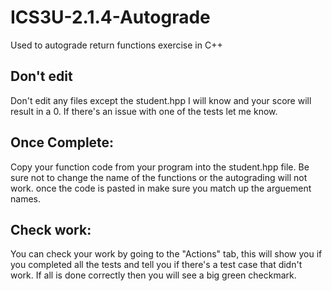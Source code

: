 # ICS3U-2.1.4-Autograde
Used to autograde return functions exercise in C++  

## Don't edit  
Don't edit any files except the student.hpp I will know and your score will result in a 0. If there's an issue with one of the tests let me know.
  
## Once Complete:  
Copy your function code from your program into the student.hpp file. Be sure not to change the name of the functions or the autograding will not work. once the code is pasted in make sure you match up the arguement names.   
  
## Check work:  
You can check your work by going to the "Actions" tab, this will show you if you completed all the tests and tell you if there's a test case that didn't work. If all is done correctly then you will see a big green checkmark.
